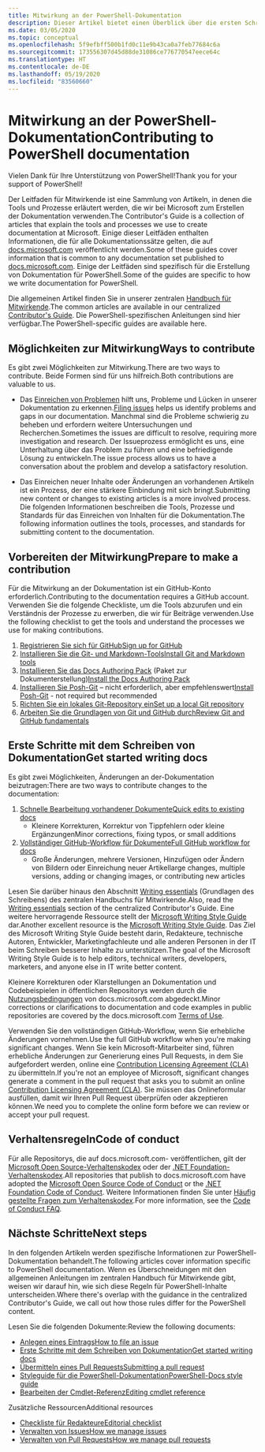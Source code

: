 ```yaml
---
title: Mitwirkung an der PowerShell-Dokumentation
description: Dieser Artikel bietet einen Überblick über die ersten Schritte als Mitwirkender an der PowerShell-Dokumentation.
ms.date: 03/05/2020
ms.topic: conceptual
ms.openlocfilehash: 5f9efbff500b1fd0c11e9b43ca0a7feb77684c6a
ms.sourcegitcommit: 173556307d45d88de31086ce776770547eece64c
ms.translationtype: HT
ms.contentlocale: de-DE
ms.lasthandoff: 05/19/2020
ms.locfileid: "83560660"
---
```

# <a name="contributing-to-powershell-documentation"></a><span data-ttu-id="901b4-103">Mitwirkung an der PowerShell-Dokumentation</span><span class="sxs-lookup"><span data-stu-id="901b4-103">Contributing to PowerShell documentation</span></span>

<span data-ttu-id="901b4-104">Vielen Dank für Ihre Unterstützung von PowerShell!</span><span class="sxs-lookup"><span data-stu-id="901b4-104">Thank you for your support of PowerShell!</span></span>

<span data-ttu-id="901b4-105">Der Leitfaden für Mitwirkende ist eine Sammlung von Artikeln, in denen die Tools und Prozesse erläutert werden, die wir bei Microsoft zum Erstellen der Dokumentation verwenden.</span><span class="sxs-lookup"><span data-stu-id="901b4-105">The Contributor's Guide is a collection of articles that explain the tools and processes we use to create documentation at Microsoft.</span></span> <span data-ttu-id="901b4-106">Einige dieser Leitfäden enthalten Informationen, die für alle Dokumentationssätze gelten, die auf [docs.microsoft.com][docs] veröffentlicht werden.</span><span class="sxs-lookup"><span data-stu-id="901b4-106">Some of these guides cover information that is common to any documentation set published to [docs.microsoft.com][docs].</span></span> <span data-ttu-id="901b4-107">Einige der Leitfäden sind spezifisch für die Erstellung von Dokumentation für PowerShell.</span><span class="sxs-lookup"><span data-stu-id="901b4-107">Some of the guides are specific to how we write documentation for PowerShell.</span></span>

<span data-ttu-id="901b4-108">Die allgemeinen Artikel finden Sie in unserer zentralen [Handbuch für Mitwirkende][contribute].</span><span class="sxs-lookup"><span data-stu-id="901b4-108">The common articles are available in our centralized [Contributor's Guide][contribute].</span></span> <span data-ttu-id="901b4-109">Die PowerShell-spezifischen Anleitungen sind hier verfügbar.</span><span class="sxs-lookup"><span data-stu-id="901b4-109">The PowerShell-specific guides are available here.</span></span>

## <a name="ways-to-contribute"></a><span data-ttu-id="901b4-110">Möglichkeiten zur Mitwirkung</span><span class="sxs-lookup"><span data-stu-id="901b4-110">Ways to contribute</span></span>

<span data-ttu-id="901b4-111">Es gibt zwei Möglichkeiten zur Mitwirkung.</span><span class="sxs-lookup"><span data-stu-id="901b4-111">There are two ways to contribute.</span></span> <span data-ttu-id="901b4-112">Beide Formen sind für uns hilfreich.</span><span class="sxs-lookup"><span data-stu-id="901b4-112">Both contributions are valuable to us.</span></span>

- <span data-ttu-id="901b4-113">Das [Einreichen von Problemen][file-an-issue] hilft uns, Probleme und Lücken in unserer Dokumentation zu erkennen.</span><span class="sxs-lookup"><span data-stu-id="901b4-113">[Filing issues][file-an-issue] helps us identify problems and gaps in our documentation.</span></span> <span data-ttu-id="901b4-114">Manchmal sind die Probleme schwierig zu beheben und erfordern weitere Untersuchungen und Recherchen.</span><span class="sxs-lookup"><span data-stu-id="901b4-114">Sometimes the issues are difficult to resolve, requiring more investigation and research.</span></span> <span data-ttu-id="901b4-115">Der Issueprozess ermöglicht es uns, eine Unterhaltung über das Problem zu führen und eine befriedigende Lösung zu entwickeln.</span><span class="sxs-lookup"><span data-stu-id="901b4-115">The issue process allows us to have a conversation about the problem and develop a satisfactory resolution.</span></span>

- <span data-ttu-id="901b4-116">Das Einreichen neuer Inhalte oder Änderungen an vorhandenen Artikeln ist ein Prozess, der eine stärkere Einbindung mit sich bringt.</span><span class="sxs-lookup"><span data-stu-id="901b4-116">Submitting new content or changes to existing articles is a more involved process.</span></span> <span data-ttu-id="901b4-117">Die folgenden Informationen beschreiben die Tools, Prozesse und Standards für das Einreichen von Inhalten für die Dokumentation.</span><span class="sxs-lookup"><span data-stu-id="901b4-117">The following information outlines the tools, processes, and standards for submitting content to the documentation.</span></span>

## <a name="prepare-to-make-a-contribution"></a><span data-ttu-id="901b4-118">Vorbereiten der Mitwirkung</span><span class="sxs-lookup"><span data-stu-id="901b4-118">Prepare to make a contribution</span></span>

<span data-ttu-id="901b4-119">Für die Mitwirkung an der Dokumentation ist ein GitHub-Konto erforderlich.</span><span class="sxs-lookup"><span data-stu-id="901b4-119">Contributing to the documentation requires a GitHub account.</span></span> <span data-ttu-id="901b4-120">Verwenden Sie die folgende Checkliste, um die Tools abzurufen und ein Verständnis der Prozesse zu erwerben, die wir für Beiträge verwenden.</span><span class="sxs-lookup"><span data-stu-id="901b4-120">Use the following checklist to get the tools and understand the processes we use for making contributions.</span></span>

1. [<span data-ttu-id="901b4-121">Registrieren Sie sich für GitHub</span><span class="sxs-lookup"><span data-stu-id="901b4-121">Sign up for GitHub</span></span>](/contribute/get-started-setup-github)
1. [<span data-ttu-id="901b4-122">Installieren Sie die Git- und Markdown-Tools</span><span class="sxs-lookup"><span data-stu-id="901b4-122">Install Git and Markdown tools</span></span>](/contribute/get-started-setup-tools)
1. <span data-ttu-id="901b4-123">[Installieren Sie das Docs Authoring Pack](/contribute/how-to-write-docs-auth-pack) (Paket zur Dokumenterstellung)</span><span class="sxs-lookup"><span data-stu-id="901b4-123">[Install the Docs Authoring Pack](/contribute/how-to-write-docs-auth-pack)</span></span>
1. <span data-ttu-id="901b4-124">[Installieren Sie Posh-Git][posh-git] – nicht erforderlich, aber empfehlenswert</span><span class="sxs-lookup"><span data-stu-id="901b4-124">[Install Posh-Git][posh-git] - not required but recommended</span></span>
1. [<span data-ttu-id="901b4-125">Richten Sie ein lokales Git-Repository ein</span><span class="sxs-lookup"><span data-stu-id="901b4-125">Set up a local Git repository</span></span>](/contribute/get-started-setup-local)
1. [<span data-ttu-id="901b4-126">Arbeiten Sie die Grundlagen von Git und GitHub durch</span><span class="sxs-lookup"><span data-stu-id="901b4-126">Review Git and GitHub fundamentals</span></span>](/contribute/git-github-fundamentals)

## <a name="get-started-writing-docs"></a><span data-ttu-id="901b4-127">Erste Schritte mit dem Schreiben von Dokumentation</span><span class="sxs-lookup"><span data-stu-id="901b4-127">Get started writing docs</span></span>

<span data-ttu-id="901b4-128">Es gibt zwei Möglichkeiten, Änderungen an der-Dokumentation beizutragen:</span><span class="sxs-lookup"><span data-stu-id="901b4-128">There are two ways to contribute changes to the documentation:</span></span>

1. [<span data-ttu-id="901b4-129">Schnelle Bearbeitung vorhandener Dokumente</span><span class="sxs-lookup"><span data-stu-id="901b4-129">Quick edits to existing docs</span></span>](/contribute/#quick-edits-to-existing-documents)
   - <span data-ttu-id="901b4-130">Kleinere Korrekturen, Korrektur von Tippfehlern oder kleine Ergänzungen</span><span class="sxs-lookup"><span data-stu-id="901b4-130">Minor corrections, fixing typos, or small additions</span></span>
1. [<span data-ttu-id="901b4-131">Vollständiger GitHub-Workflow für Dokumente</span><span class="sxs-lookup"><span data-stu-id="901b4-131">Full GitHub workflow for docs</span></span>](/contribute/how-to-write-workflows-major)
   - <span data-ttu-id="901b4-132">Große Änderungen, mehrere Versionen, Hinzufügen oder Ändern von Bildern oder Einreichung neuer Artikel</span><span class="sxs-lookup"><span data-stu-id="901b4-132">large changes, multiple versions, adding or changing images, or contributing new articles</span></span>

<span data-ttu-id="901b4-133">Lesen Sie darüber hinaus den Abschnitt [Writing essentials](/contribute/style-quick-start) (Grundlagen des Schreibens) des zentralen Handbuchs für Mitwirkende.</span><span class="sxs-lookup"><span data-stu-id="901b4-133">Also, read the [Writing essentials](/contribute/style-quick-start) section of the centralized Contributor's Guide.</span></span> <span data-ttu-id="901b4-134">Eine weitere hervorragende Ressource stellt der [Microsoft Writing Style Guide][style-guide] dar.</span><span class="sxs-lookup"><span data-stu-id="901b4-134">Another excellent resource is the [Microsoft Writing Style Guide][style-guide].</span></span> <span data-ttu-id="901b4-135">Das Ziel des Microsoft Writing Style Guide besteht darin, Redakteure, technische Autoren, Entwickler, Marketingfachleute und alle anderen Personen in der IT beim Schreiben besserer Inhalte zu unterstützen.</span><span class="sxs-lookup"><span data-stu-id="901b4-135">The goal of the Microsoft Writing Style Guide is to help editors, technical writers, developers, marketers, and anyone else in IT write better content.</span></span>

<span data-ttu-id="901b4-136">Kleinere Korrekturen oder Klarstellungen an Dokumentation und Codebeispielen in öffentlichen Repositorys werden durch die [Nutzungsbedingungen][terms-of-use] von docs.microsoft.com abgedeckt.</span><span class="sxs-lookup"><span data-stu-id="901b4-136">Minor corrections or clarifications to documentation and code examples in public repositories are covered by the docs.microsoft.com [Terms of Use][terms-of-use].</span></span>

<span data-ttu-id="901b4-137">Verwenden Sie den vollständigen GitHub-Workflow, wenn Sie erhebliche Änderungen vornehmen.</span><span class="sxs-lookup"><span data-stu-id="901b4-137">Use the full GitHub workflow when you're making significant changes.</span></span> <span data-ttu-id="901b4-138">Wenn Sie kein Microsoft-Mitarbeiter sind, führen erhebliche Änderungen zur Generierung eines Pull Requests, in dem Sie aufgefordert werden, online eine [Contribution Licensing Agreement (CLA)][cla] zu übermitteln.</span><span class="sxs-lookup"><span data-stu-id="901b4-138">If you're not an employee of Microsoft, significant changes generate a comment in the pull request that asks you to submit an online [Contribution Licensing Agreement (CLA)][cla].</span></span> <span data-ttu-id="901b4-139">Sie müssen das Onlineformular ausfüllen, damit wir Ihren Pull Request überprüfen oder akzeptieren können.</span><span class="sxs-lookup"><span data-stu-id="901b4-139">We need you to complete the online form before we can review or accept your pull request.</span></span>

## <a name="code-of-conduct"></a><span data-ttu-id="901b4-140">Verhaltensregeln</span><span class="sxs-lookup"><span data-stu-id="901b4-140">Code of conduct</span></span>

<span data-ttu-id="901b4-141">Für alle Repositorys, die auf docs.microsoft.com- veröffentlichen, gilt der [Microsoft Open Source-Verhaltenskodex](https://opensource.microsoft.com/codeofconduct/) oder der [.NET Foundation-Verhaltenskodex](https://dotnetfoundation.org/code-of-conduct).</span><span class="sxs-lookup"><span data-stu-id="901b4-141">All repositories that publish to docs.microsoft.com have adopted the [Microsoft Open Source Code of Conduct](https://opensource.microsoft.com/codeofconduct/) or the [.NET Foundation Code of Conduct](https://dotnetfoundation.org/code-of-conduct).</span></span> <span data-ttu-id="901b4-142">Weitere Informationen finden Sie unter [Häufig gestellte Fragen zum Verhaltenskodex](https://opensource.microsoft.com/codeofconduct/faq/).</span><span class="sxs-lookup"><span data-stu-id="901b4-142">For more information, see the [Code of Conduct FAQ](https://opensource.microsoft.com/codeofconduct/faq/).</span></span>

## <a name="next-steps"></a><span data-ttu-id="901b4-143">Nächste Schritte</span><span class="sxs-lookup"><span data-stu-id="901b4-143">Next steps</span></span>

<span data-ttu-id="901b4-144">In den folgenden Artikeln werden spezifische Informationen zur PowerShell-Dokumentation behandelt.</span><span class="sxs-lookup"><span data-stu-id="901b4-144">The following articles cover information specific to PowerShell documentation.</span></span> <span data-ttu-id="901b4-145">Wenn es Überschneidungen mit den allgemeinen Anleitungen im zentralen Handbuch für Mitwirkende gibt, weisen wir darauf hin, wie sich diese Regeln für PowerShell-Inhalte unterscheiden.</span><span class="sxs-lookup"><span data-stu-id="901b4-145">Where there's overlap with the guidance in the centralized Contributor's Guide, we call out how those rules differ for the PowerShell content.</span></span>

<span data-ttu-id="901b4-146">Lesen Sie die folgenden Dokumente:</span><span class="sxs-lookup"><span data-stu-id="901b4-146">Review the following documents:</span></span>

- [<span data-ttu-id="901b4-147">Anlegen eines Eintrags</span><span class="sxs-lookup"><span data-stu-id="901b4-147">How to file an issue</span></span>](file-an-issue.md)
- [<span data-ttu-id="901b4-148">Erste Schritte mit dem Schreiben von Dokumentation</span><span class="sxs-lookup"><span data-stu-id="901b4-148">Get started writing docs</span></span>](get-started-writing.md)
- [<span data-ttu-id="901b4-149">Übermitteln eines Pull Requests</span><span class="sxs-lookup"><span data-stu-id="901b4-149">Submitting a pull request</span></span>](pull-requests.md)
- [<span data-ttu-id="901b4-150">Styleguide für die PowerShell-Dokumentation</span><span class="sxs-lookup"><span data-stu-id="901b4-150">PowerShell-Docs style guide</span></span>](powershell-style-guide.md)
- [<span data-ttu-id="901b4-151">Bearbeiten der Cmdlet-Referenz</span><span class="sxs-lookup"><span data-stu-id="901b4-151">Editing cmdlet reference</span></span>](editing-cmdlet-ref.md)

<span data-ttu-id="901b4-152">Zusätzliche Ressourcen</span><span class="sxs-lookup"><span data-stu-id="901b4-152">Additional resources</span></span>

- [<span data-ttu-id="901b4-153">Checkliste für Redakteure</span><span class="sxs-lookup"><span data-stu-id="901b4-153">Editorial checklist</span></span>](editorial-checklist.md)
- [<span data-ttu-id="901b4-154">Verwalten von Issues</span><span class="sxs-lookup"><span data-stu-id="901b4-154">How we manage issues</span></span>](managing-issues.md)
- [<span data-ttu-id="901b4-155">Verwalten von Pull Requests</span><span class="sxs-lookup"><span data-stu-id="901b4-155">How we manage pull requests</span></span>](managing-pull-requests.md)

<!--link refs-->
[cla]: https://cla.microsoft.com/
[contribute]: /contribute/
[docs]: https://docs.microsoft.com/
[file-an-issue]: file-an-issue.md
[posh-git]: https://www.powershellgallery.com/packages/posh-git
[psdocs]: https://docs.microsoft.com/powershell
[style-guide]: https://docs.microsoft.com/style-guide/welcome/
[terms-of-use]: https://docs.microsoft.com/legal/termsofuse
